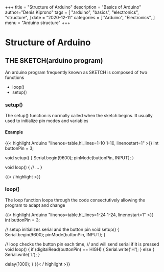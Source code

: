 +++
title = "Structure of Arduino"
description = "Basics of Arduino"
author="Denis Kiprono"
tags = [
    "arduino",
    "basics",
    "electronics",
    "structure",
]
date = "2020-12-11"
categories = [
    "Arduino",
    "Electronics",
]
menu = "Arduino structure"
+++

# Structure of Arduino

## THE SKETCH(arduino program)

An arduino program frequently known  as SKETCH is composed of two functions
  * loop()
  * setup()

### setup()
The setup() function is normally called when the sketch begins.
It usually used to initialize pin modes and variables

#### Example

{{< highlight Arduino "linenos=table,hl_lines=1-10 1-10, linenostart=1" >}}
int buttonPin = 3;

void setup() {
  Serial.begin(9600);
  pinMode(buttonPin, INPUT);
}

void loop() {
  // ...
}


{{< / highlight >}}

### loop()
The loop function loops through the code consectutively allowing the program to adapt and change

{{< highlight Arduino "linenos=table,hl_lines=1-24 1-24, linenostart=1" >}}
int buttonPin = 3;

// setup initializes serial and the button pin
void setup() {
  Serial.begin(9600);
  pinMode(buttonPin, INPUT);
}

// loop checks the button pin each time,
// and will send serial if it is pressed
void loop() {
  if (digitalRead(buttonPin) == HIGH) {
    Serial.write('H');
  }
  else {
    Serial.write('L');
  }

  delay(1000);
}
{{< / highlight >}}